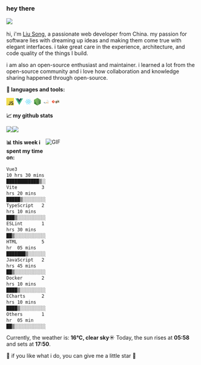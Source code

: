 ### hey there 
![](https://visitor-badge.glitch.me/badge?page_id=LxsZxh.LxsZxh)
<br />

hi, i'm [Liu Song](https://blog.lvez.cn/), a passionate web developer from China. my passion for software lies with dreaming up ideas and making them come true with elegant interfaces. i take great care in the experience, architecture, and code quality of the things I build.

i am also an open-source enthusiast and maintainer. i learned a lot from the open-source community and i love how collaboration and knowledge sharing happened through open-source.

**🌈 languages and tools:**

<code><img height="20" src="https://raw.githubusercontent.com/github/explore/80688e429a7d4ef2fca1e82350fe8e3517d3494d/topics/javascript/javascript.png"></code>
<code><img height="20" src="https://raw.githubusercontent.com/github/explore/80688e429a7d4ef2fca1e82350fe8e3517d3494d/topics/vue/vue.png"></code>
<code><img height="20" src="https://raw.githubusercontent.com/github/explore/80688e429a7d4ef2fca1e82350fe8e3517d3494d/topics/react/react.png"></code>
<code><img height="20" src="https://raw.githubusercontent.com/github/explore/80688e429a7d4ef2fca1e82350fe8e3517d3494d/topics/nodejs/nodejs.png"></code>
<code><img height="20" src="https://raw.githubusercontent.com/github/explore/80688e429a7d4ef2fca1e82350fe8e3517d3494d/topics/mysql/mysql.png"></code>
<code><img height="20" src="https://raw.githubusercontent.com/github/explore/80688e429a7d4ef2fca1e82350fe8e3517d3494d/topics/git/git.png"></code>

**📈 my github stats**

<img align="" height="137px" src="https://github-readme-stats.vercel.app/api?username=LxsZxh&hide_title=true&hide_border=true&show_icons=true&include_all_commits=true&line_height=21&bg_color=0,eccc68,ffa502,ff7f50,ff6348&theme=graywhite&locale=en" /><img align="" height="137px" src="https://github-readme-stats.vercel.app/api/top-langs/?username=LxsZxh&hide_title=true&hide_border=true&layout=compact&bg_color=7bed9f,2ed573,70a1ff,1e90ff&theme=graywhite&locale=en" />

 <img align="right" alt="GIF" src="https://github.com/abhisheknaiidu/abhisheknaiidu/blob/master/code.gif?raw=true" width="400" height="320" />

**📊 this week i spent my time on:**
```text
Vue3         10 hrs 30 mins    ████████████▒░░░░░░░░░░░░
Vite         3  hrs 20 mins    █████▒░░░░░░░░░░░░░░░░░░░
TypeScript   2  hrs 10 mins    ███▒░░░░░░░░░░░░░░░░░░░░░
ESLint       1  hrs 30 mins    ██▒░░░░░░░░░░░░░░░░░░░░░░
HTML         5  hr  05 mins    ███████▒░░░░░░░░░░░░░░░░░
JavaScript   2  hrs 45 mins    ██▒░░░░░░░░░░░░░░░░░░░░░░
Docker       2  hrs 10 mins    ████▒░░░░░░░░░░░░░░░░░░░░
ECharts      2  hrs 10 mins    ████▒░░░░░░░░░░░░░░░░░░░░
Others       1  hr  05 min     ██▒░░░░░░░░░░░░░░░░░░░░░░
```
Currently, the weather is: **16°C, clear sky**☀️
Today, the sun rises at **05:58** and sets at **17:50**.

🌟 if you like what i do, you can give me a little star 🌟


